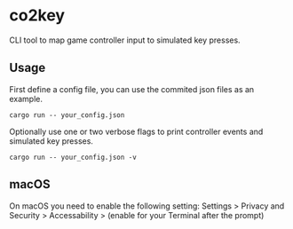 # co2key

CLI tool to map game controller input to simulated key presses.

## Usage

First define a config file, you can use the commited json files as an example.

```
cargo run -- your_config.json
```

Optionally use one or two verbose flags to print controller events and simulated key presses.

```
cargo run -- your_config.json -v
```

## macOS

On macOS you need to enable the following setting:
Settings > Privacy and Security > Accessability > (enable for your Terminal after the prompt)
